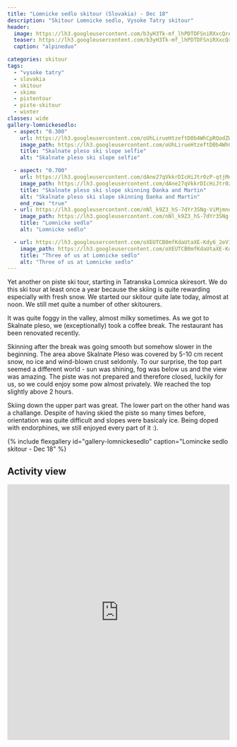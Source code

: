 ```yaml
---
title: "Lomnicke sedlo skitour (Slovakia) - Dec 18"
description: "Skitour Lomnicke sedlo, Vysoke Tatry skitour"
header:
  image: https://lh3.googleusercontent.com/b3yH3Tk-mf_lhPDTDFSniRXxcQrAkkV279gjQiIR2ATTaaw8i68FHvm0jf_-P0S4yaa2voIe9BbzL2WFwbSKKe25lA7qd_M9Cs29FHJDei7ipDfwaAL-HVGSv8Uq-OnXEGVybiDhmtatc2RhXLaTrdBQBn9MQ_237RqX8Pl6Woqt0Fntj6oS5cyXxycH74chr7k-Xw1te1hFugRgtlCcIglmpjJiZO7sxS0SEwDMnkhbxDxscYAN1m-wxc8ChqfU1dxnLevVZnE45kCszv2E4W4M3Zgd1O3d5Vo6CkK7DH4-tHvbuDW9kPA_7y1Mtg96bdXWDVL8-2_mwrhBoIPCAGzZYpe00d0_ml29Yi6KFfzmBhTy46P75-uFx1DRWEzL9rf409XQ81m_Ja86Od8BZ5aT1-La3xAtYMj99dkDLw9lrazH2HVbpxkdOAptGnD62sOMsFbjgiLPyeShXPZRsSzyrLc3bwKxmORiuSUMR3egwVFfd1C6YkZmeyY1jF63V30_srabjZUShe7A4FaejWYgzDrAGMEocpfri9KUXdNZ1l4buY4fVs_RYAfI24qF6NMRuuIa6mQDtIEep-NRzbdl2ZSKl0NL-U28P2FZbqx1qIC8L5PCj-6h2EUh84kgfEmDzO-vWjO073OypW0GvK9B9WV4otUN0Ex2Bzv9nUNdO_E3Mc4fROeom2hWNu_8fZbAWlSPnBPhbk3-TxU=w2056-h1542-no
  teaser: https://lh3.googleusercontent.com/b3yH3Tk-mf_lhPDTDFSniRXxcQrAkkV279gjQiIR2ATTaaw8i68FHvm0jf_-P0S4yaa2voIe9BbzL2WFwbSKKe25lA7qd_M9Cs29FHJDei7ipDfwaAL-HVGSv8Uq-OnXEGVybiDhmtatc2RhXLaTrdBQBn9MQ_237RqX8Pl6Woqt0Fntj6oS5cyXxycH74chr7k-Xw1te1hFugRgtlCcIglmpjJiZO7sxS0SEwDMnkhbxDxscYAN1m-wxc8ChqfU1dxnLevVZnE45kCszv2E4W4M3Zgd1O3d5Vo6CkK7DH4-tHvbuDW9kPA_7y1Mtg96bdXWDVL8-2_mwrhBoIPCAGzZYpe00d0_ml29Yi6KFfzmBhTy46P75-uFx1DRWEzL9rf409XQ81m_Ja86Od8BZ5aT1-La3xAtYMj99dkDLw9lrazH2HVbpxkdOAptGnD62sOMsFbjgiLPyeShXPZRsSzyrLc3bwKxmORiuSUMR3egwVFfd1C6YkZmeyY1jF63V30_srabjZUShe7A4FaejWYgzDrAGMEocpfri9KUXdNZ1l4buY4fVs_RYAfI24qF6NMRuuIa6mQDtIEep-NRzbdl2ZSKl0NL-U28P2FZbqx1qIC8L5PCj-6h2EUh84kgfEmDzO-vWjO073OypW0GvK9B9WV4otUN0Ex2Bzv9nUNdO_E3Mc4fROeom2hWNu_8fZbAWlSPnBPhbk3-TxU=w2056-h1542-no
  caption: "alpineduo"

categories: skitour
tags:
  - "vysoke tatry"
  - slovakia
  - skitour
  - skimo
  - pistentour
  - piste-skitour
  - winter
classes: wide
gallery-lomnickesedlo:
  - aspect: "0.300"
    url: https://lh3.googleusercontent.com/oUhLirueHtzeftD0b4WhCpRQodZWz3PTV5fFyX8mxKYfrYz_RYTsH9r136N7sZHYnpr19ChymZOaXSYeyZHzCn-3UtN_N49F0FkywO_ovQ9SqGdf9M-yflIVOVBQRb6LljcM9tW0EZCoJN0gRIHG0UkVuZfQH3YIB4e46SzLEtrepW8xVQVZ9zIRjn-xuG31GommH2N1IibYxJRSpOp1WHzsgfnTRg5BJNt3rnVEme2SwRoUk5Nox_8ZVcx-0fL_ZDkyN-sJCJaxf2CQd9l9Hwr0ITG1XNwnl2HNsfHJMi5kWIq7Fv8Pwg-gLf63YpBHe0GiFnhGItBzRQB_eAOov5XxJeiGJx0HZuBkUs3zx6yoKD2z50jfTtXVDzu_xnIciUl_lfr3LaMtsI3gEeU1lu6oLkNWZ8az5ZduQVrCzb35NqPj9D3BFnnpg2VrGEdmzFiLWB7B9V9In16OdlG7JOB6FTNwuSbYoX1EqvKY9GdtNsTW7lO6QS58d_I7PBl3z0jnJ79LjRAnwasD1OPXZbMDDeHJXqyctwiGonuAWUh8a11OwLylZRQmL-cRb50LwoTrvRaN81v-yuaVMXgRvwZ2bxoh6OTHWG1up3Xg-j4Gm3qxST33lIhOfz0w8cMY7zlDT1JL-QTTMZjjbEz8Nax4b9teD-7b3XMYPDXBcnTpCsuPdYE-g93vS_JiTVK7-LilliGnSSWCn1iogAQ=w274-h365-no
    image_path: https://lh3.googleusercontent.com/oUhLirueHtzeftD0b4WhCpRQodZWz3PTV5fFyX8mxKYfrYz_RYTsH9r136N7sZHYnpr19ChymZOaXSYeyZHzCn-3UtN_N49F0FkywO_ovQ9SqGdf9M-yflIVOVBQRb6LljcM9tW0EZCoJN0gRIHG0UkVuZfQH3YIB4e46SzLEtrepW8xVQVZ9zIRjn-xuG31GommH2N1IibYxJRSpOp1WHzsgfnTRg5BJNt3rnVEme2SwRoUk5Nox_8ZVcx-0fL_ZDkyN-sJCJaxf2CQd9l9Hwr0ITG1XNwnl2HNsfHJMi5kWIq7Fv8Pwg-gLf63YpBHe0GiFnhGItBzRQB_eAOov5XxJeiGJx0HZuBkUs3zx6yoKD2z50jfTtXVDzu_xnIciUl_lfr3LaMtsI3gEeU1lu6oLkNWZ8az5ZduQVrCzb35NqPj9D3BFnnpg2VrGEdmzFiLWB7B9V9In16OdlG7JOB6FTNwuSbYoX1EqvKY9GdtNsTW7lO6QS58d_I7PBl3z0jnJ79LjRAnwasD1OPXZbMDDeHJXqyctwiGonuAWUh8a11OwLylZRQmL-cRb50LwoTrvRaN81v-yuaVMXgRvwZ2bxoh6OTHWG1up3Xg-j4Gm3qxST33lIhOfz0w8cMY7zlDT1JL-QTTMZjjbEz8Nax4b9teD-7b3XMYPDXBcnTpCsuPdYE-g93vS_JiTVK7-LilliGnSSWCn1iogAQ=w274-h365-no
    title: "Skalnate pleso ski slope selfie"
    alt: "Skalnate pleso ski slope selfie"

  - aspect: "0.700"
    url: https://lh3.googleusercontent.com/dAne27qVkkrDIcHiJtr0zP-qtjMesRnRoFLCGtaklakShbyskETAc8hjUiqDpz6ox-uTpt3IHkxFRdHn_6rlzOHIZQUVOuBD6UuE2L3Jo4T4I5AkMIQ4Fw6rXSGa1J9ajce79nTaRF0B0tNc9lura2kMRsl3eh04HzZZePSky0i1hJgZd9pLaimRcPRnm49MTyur7zo8CWLClHNd8OQ_Czv2sz7vyq5y_qqXWcydI6UgJje-1dP94G-TPYk_4O98OVKd_7UguDtBIQp-dsmBpy4IzwrCp7atvHapBKC-69_OTHICSc0Hq1TSAurcLJ5Bl85mx7jOS4kIfS2ykvPxUjePzXp_FFKk0ilC4bSJ3z-B1DhxJFxeSGRC62tFQ0j0w9MrbH5bCpDStdoZtIrffTDxWYtztXVankSll_jLxJvqnOk6BRr6Zs_FWv7ngCsq04O7LuqZXN_YmLhCtCfOm2lgrym444WwdY96hEuUhfrPPLX3NWMjTICL4LdtV_jkDOtDm0rotmUO4rc_ANqMXc3CNcdv2asIvq3RbkgsPjR_h311_QlASDbfL-Wle0Lg8tH8b_I9_qBnGsW6cOgrOQzB2NcjDAVI-fptTOnSLeH-ux5X0_7BIEleuJjXAazzKPEkWAhaPxtpnmirTFM9Pvk9c1QcX-x9GgnJ4C0I9s2bvF-JxVRZdm5VYYQDgKkO1Zunonbw2oy0qU2E2cA=w2056-h1542-no
    image_path: https://lh3.googleusercontent.com/dAne27qVkkrDIcHiJtr0zP-qtjMesRnRoFLCGtaklakShbyskETAc8hjUiqDpz6ox-uTpt3IHkxFRdHn_6rlzOHIZQUVOuBD6UuE2L3Jo4T4I5AkMIQ4Fw6rXSGa1J9ajce79nTaRF0B0tNc9lura2kMRsl3eh04HzZZePSky0i1hJgZd9pLaimRcPRnm49MTyur7zo8CWLClHNd8OQ_Czv2sz7vyq5y_qqXWcydI6UgJje-1dP94G-TPYk_4O98OVKd_7UguDtBIQp-dsmBpy4IzwrCp7atvHapBKC-69_OTHICSc0Hq1TSAurcLJ5Bl85mx7jOS4kIfS2ykvPxUjePzXp_FFKk0ilC4bSJ3z-B1DhxJFxeSGRC62tFQ0j0w9MrbH5bCpDStdoZtIrffTDxWYtztXVankSll_jLxJvqnOk6BRr6Zs_FWv7ngCsq04O7LuqZXN_YmLhCtCfOm2lgrym444WwdY96hEuUhfrPPLX3NWMjTICL4LdtV_jkDOtDm0rotmUO4rc_ANqMXc3CNcdv2asIvq3RbkgsPjR_h311_QlASDbfL-Wle0Lg8tH8b_I9_qBnGsW6cOgrOQzB2NcjDAVI-fptTOnSLeH-ux5X0_7BIEleuJjXAazzKPEkWAhaPxtpnmirTFM9Pvk9c1QcX-x9GgnJ4C0I9s2bvF-JxVRZdm5VYYQDgKkO1Zunonbw2oy0qU2E2cA=w2056-h1542-no
    title: "Skalnate pleso ski slope skinning Danka and Martin"
    alt: "Skalnate pleso ski slope skinning Danka and Martin"
    end_row: "true"
  - url: https://lh3.googleusercontent.com/nNl_k9Z3_hS-7dYr3SNg-ViMjmnqX51ms8t2rZYGRbZLkXlbZxrNjvqZ8WLC1-vV9IbVYAzBQOzXY513_pRpJwkHSnrE0h30KuVVmXjT_RMAFt0pCpTDnLG9lErOyXvtckTS6nEPbudNzY01VhkJQuuJXBWwEaLwhDa4vpMK94Xl-uRkocHVelXoHFa8i3itTDC098zrl68VFDO8FDMeRhHsooA9R6tCc1l8JpSFj1bS2bSjLCdGym8TtK7JCn5mhdSwHV53YIMaPVfAxqAfuwr6E8qMITmaHkdTlBWm73PUVJTO2rDb-sId6y75SCdXR3PJdjD8C3bJomRsr8712LU6_wD9yJhzOzArf-NqW5d36pUkviQRCKnX8gkn6Ny47QkerWP_FSf1SV-HQiH_TYGz6ZgTOvamPcAlVye9tW5qr5jRq79b07eFtG8VVhoajhYYO8lZFTqYem60A09s0Y3iGC7qcjcIYo8lUet1UVID3VAcowNdFN8mvkVuKc4XiEX9einkHPc2_hm9B6mu4PPUngaBJf1zKHNYQvQArSeBhRuEH3Wda8AKFy6tpkliWpx34FYIDnzPsfF3pyj8wZ26N2SWpKNRi-No3PuvOWRXaKaSdYyMtSVN6_EJL6YB36P2wFojxmBHsjLebJ-mJ-lGSKsaxAErIN08zP9AIFr7apB_8P8YrNeE4r_X0hpQLBfXuGpWQc-N9jJ7d_I=w1158-h1542-no
    image_path: https://lh3.googleusercontent.com/nNl_k9Z3_hS-7dYr3SNg-ViMjmnqX51ms8t2rZYGRbZLkXlbZxrNjvqZ8WLC1-vV9IbVYAzBQOzXY513_pRpJwkHSnrE0h30KuVVmXjT_RMAFt0pCpTDnLG9lErOyXvtckTS6nEPbudNzY01VhkJQuuJXBWwEaLwhDa4vpMK94Xl-uRkocHVelXoHFa8i3itTDC098zrl68VFDO8FDMeRhHsooA9R6tCc1l8JpSFj1bS2bSjLCdGym8TtK7JCn5mhdSwHV53YIMaPVfAxqAfuwr6E8qMITmaHkdTlBWm73PUVJTO2rDb-sId6y75SCdXR3PJdjD8C3bJomRsr8712LU6_wD9yJhzOzArf-NqW5d36pUkviQRCKnX8gkn6Ny47QkerWP_FSf1SV-HQiH_TYGz6ZgTOvamPcAlVye9tW5qr5jRq79b07eFtG8VVhoajhYYO8lZFTqYem60A09s0Y3iGC7qcjcIYo8lUet1UVID3VAcowNdFN8mvkVuKc4XiEX9einkHPc2_hm9B6mu4PPUngaBJf1zKHNYQvQArSeBhRuEH3Wda8AKFy6tpkliWpx34FYIDnzPsfF3pyj8wZ26N2SWpKNRi-No3PuvOWRXaKaSdYyMtSVN6_EJL6YB36P2wFojxmBHsjLebJ-mJ-lGSKsaxAErIN08zP9AIFr7apB_8P8YrNeE4r_X0hpQLBfXuGpWQc-N9jJ7d_I=w1158-h1542-no
    title: "Lomnicke sedlo"
    alt: "Lomnicke sedlo"

  - url: https://lh3.googleusercontent.com/oXEUTCB0mfKdaUtaXE-Kdy6_2eVI7vOl6iJg9Q9ExTZyVj0nXjnDhIjiMEZAAYbrSOQia3-uTZsbMfcV7tVgALJTK5JCl3Y4SKfgUnjWMG_F2Ud6aKe-6DGFil5tHANMUVon82zZnLd3z0VFNAktXLB4kWQ2Gys9ofWwCIZ-Af85dfy-f2S-MuI07vH3ml4p_0sb4gFS1veh6vQVWVsXmK_SRMK85UOBUR4qIq3Mtt5G_qpuSOWUlI9lvZqVapn_iMBhdRCUUv6VtbUm9ek8y5sMiZrP5NlOjozCtNPZOgIN6NmCkemKt4gZXWQ-Oka3zyo-tTsAIFPj0PyOIi4zIeGV_eEOH3BOM70mqvHeY0GoR0oDaS8ZcZ2Ov9orzjkontCyBP0fqsG5t9rHtk7wMIlvAjS9N7VTWYIas5-Aqtj8xafup3xB62WHAqr2Pk3zmNWYxMeTXI5QKnlMc4k1Fwk8YwWLPGXPnn52CYs41VTYuevfLdtIRqFwXm3eMYIX8omDHlcN4odXoRJagPK9N147KDl6r7YuGZaX5jME_NFFV14klHtLHqJWWlXiU_2ehYP9P0c4ZCzSKLl9aR7vPiNUGgBC6wqaZfNTEmug9L7__SetXPwVD0QnbJ2n4MphitQOzLPlBKL6CydN1FYZY_gFReNtWFrUbReotvAM6nVshEgd1BnJPSoXOLbX5Xl6bDwCc2Pr3AVHRtA1sA=w2054-h1542-no
    image_path: https://lh3.googleusercontent.com/oXEUTCB0mfKdaUtaXE-Kdy6_2eVI7vOl6iJg9Q9ExTZyVj0nXjnDhIjiMEZAAYbrSOQia3-uTZsbMfcV7tVgALJTK5JCl3Y4SKfgUnjWMG_F2Ud6aKe-6DGFil5tHANMUVon82zZnLd3z0VFNAktXLB4kWQ2Gys9ofWwCIZ-Af85dfy-f2S-MuI07vH3ml4p_0sb4gFS1veh6vQVWVsXmK_SRMK85UOBUR4qIq3Mtt5G_qpuSOWUlI9lvZqVapn_iMBhdRCUUv6VtbUm9ek8y5sMiZrP5NlOjozCtNPZOgIN6NmCkemKt4gZXWQ-Oka3zyo-tTsAIFPj0PyOIi4zIeGV_eEOH3BOM70mqvHeY0GoR0oDaS8ZcZ2Ov9orzjkontCyBP0fqsG5t9rHtk7wMIlvAjS9N7VTWYIas5-Aqtj8xafup3xB62WHAqr2Pk3zmNWYxMeTXI5QKnlMc4k1Fwk8YwWLPGXPnn52CYs41VTYuevfLdtIRqFwXm3eMYIX8omDHlcN4odXoRJagPK9N147KDl6r7YuGZaX5jME_NFFV14klHtLHqJWWlXiU_2ehYP9P0c4ZCzSKLl9aR7vPiNUGgBC6wqaZfNTEmug9L7__SetXPwVD0QnbJ2n4MphitQOzLPlBKL6CydN1FYZY_gFReNtWFrUbReotvAM6nVshEgd1BnJPSoXOLbX5Xl6bDwCc2Pr3AVHRtA1sA=w2054-h1542-no
    title: "Three of us at Lomnicke sedlo"
    alt: "Three of us at Lomnicke sedlo"
---
```

Yet another on piste ski tour, starting in Tatranska Lomnica skiresort. We do this ski tour at least once a year because the skiing is quite rewarding especially with fresh snow. We started our skitour quite late today, almost at noon. We still met quite a number of other skitourers. 

It was quite foggy in the valley, almost milky sometimes. As we got to Skalnate pleso, we (exceptionally) took a coffee break. The restaurant has been renovated recently. 

Skinning after the break was going smooth but somehow slower in the beginning. The area above Skalnate Pleso was covered by 5-10 cm recent snow, no ice and wind-blown crust seldomly. To our surprise, the top part seemed a different world - sun was shining, fog was below us and the view was amazing. The piste was not prepared and therefore closed, luckily for us, so we could enjoy some pow almost privately. We reached the top slightly above 2 hours. 

Skiing down the upper part was great. The lower part on the other hand was a challange. Despite of having skied the piste so many times before, orientation was quite difficult and slopes were basicaly ice. Being doped with endorphines, we still enjoyed every part of it :). 

{% include flexgallery id="gallery-lomnickesedlo" caption="Lomincke sedlo skitour - Dec 18" %}

## Activity view

<iframe src="https://www.komoot.com/tour/53786693/embed?profile=1" width="100%" height="580" frameborder="0" scrolling="no"></iframe>

